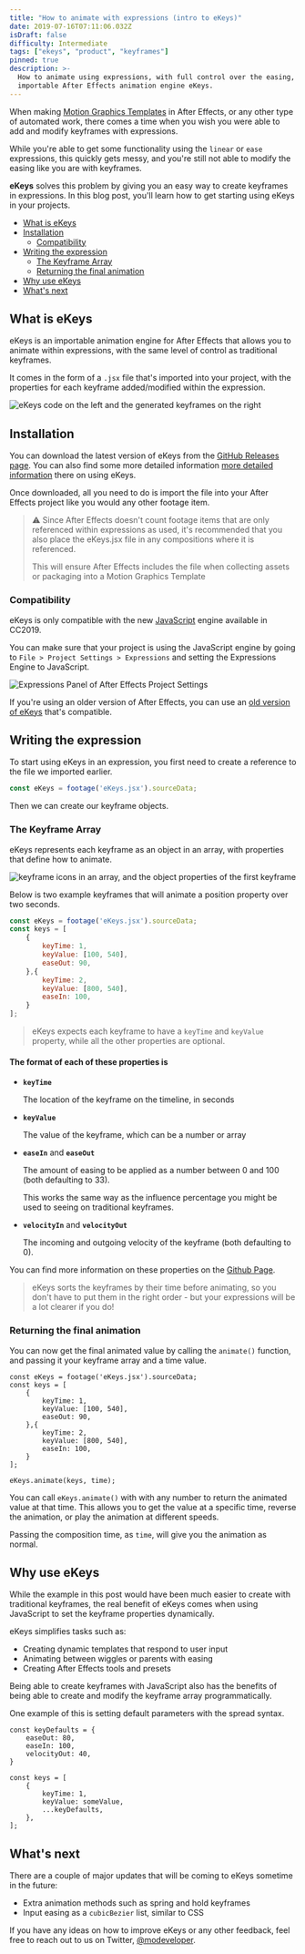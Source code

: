 ```yaml
---
title: "How to animate with expressions (intro to eKeys)"
date: 2019-07-16T07:11:06.032Z
isDraft: false
difficulty: Intermediate
tags: ["ekeys", "product", "keyframes"]
pinned: true
description: >-
  How to animate using expressions, with full control over the easing, using the
  importable After Effects animation engine eKeys.
---
```


[GithubPage]: https://github.com/motiondeveloper/eKeys

When making [Motion Graphics Templates](https://helpx.adobe.com/au/after-effects/using/creating-motion-graphics-templates.html) in After Effects, or any other type of automated work, there comes a time when you wish you were able to add and modify keyframes with expressions.

While you're able to get some functionality using the `linear` or `ease` expressions, this quickly gets messy, and you're still not able to modify the easing like you are with keyframes.

**eKeys** solves this problem by giving you an easy way to create keyframes in expressions. In this blog post, you'll learn how to get starting using eKeys in your projects.

- [What is eKeys](#what-is-ekeys)
- [Installation](#installation)
  - [Compatibility](#compatibility)
- [Writing the expression](#writing-the-expression)
  - [The Keyframe Array](#the-keyframe-array)
  - [Returning the final animation](#returning-the-final-animation)
- [Why use eKeys](#why-use-ekeys)
- [What's next](#whats-next)

## What is eKeys

eKeys is an importable animation engine for After Effects that allows you to animate within expressions, with the same level of control as traditional keyframes.

It comes in the form of a `.jsx` file that's imported into your project, with the properties for each keyframe added/modified within the expression.

![eKeys code on the left and the generated keyframes on the right](how-it-works.svg "How eKeys works")

## Installation

You can download the latest version of eKeys from the [GitHub Releases page](https://github.com/motiondeveloper/eKeys/releases). You can also find some more detailed information [more detailed information][GithubPage] there on using eKeys.

Once downloaded, all you need to do is import the file into your After Effects project like you would any other footage item.

> ⚠️ Since After Effects doesn't count footage items that are only referenced within expressions as used, it's recommended that you also place the eKeys.jsx file in any compositions where it is referenced.
>
> This will ensure After Effects includes the file when collecting assets or packaging into a Motion Graphics Template

### Compatibility

eKeys is only compatible with the new [JavaScript](https://helpx.adobe.com/after-effects/using/expression-language-reference.html) engine available in CC2019.

You can make sure that your project is using the JavaScript engine by going to `File > Project Settings > Expressions` and setting the Expressions Engine to JavaScript.

![Expressions Panel of After Effects Project Settings](project-expression-engine.png "Expression Engine Setting")

If you're using an older version of After Effects, you can use an [old version of eKeys](https://github.com/motiondeveloper/ekeys/tree/extendscript) that's compatible.

## Writing the expression

To start using eKeys in an expression, you first need to create a reference to the file we imported earlier.

```js
const eKeys = footage('eKeys.jsx').sourceData;
```

Then we can create our keyframe objects.

### The Keyframe Array

eKeys represents each keyframe as an object in an array, with properties that define how to animate.

![keyframe icons in an array, and the object properties of the first keyframe](keyframe-array.svg "eKeys Keyframe Array")

Below is two example keyframes that will animate a position property over two seconds.

```js
const eKeys = footage('eKeys.jsx').sourceData;
const keys = [
    {
        keyTime: 1,
        keyValue: [100, 540],
        easeOut: 90,
    },{
        keyTime: 2,
        keyValue: [800, 540],
        easeIn: 100,
    }
];
```

> eKeys expects each keyframe to have a `keyTime` and `keyValue` property, while all the other properties are optional.

#### The format of each of these properties is

- **`keyTime`**

    The location of the keyframe on the timeline, in seconds

- **`keyValue`**

    The value of the keyframe, which can be a number or array

- **`easeIn`** and **`easeOut`**

    The amount of easing to be applied as a number between 0 and 100 (both defaulting to 33).

    This works the same way as the influence percentage you might be used to seeing on traditional keyframes.

- **`velocityIn`** and **`velocityOut`**

    The incoming and outgoing velocity of the keyframe (both defaulting to 0).

You can find more information on these properties on the [Github Page][GithubPage].

> eKeys sorts the keyframes by their time before animating, so you don't have to put them in the right order - but your expressions will be a lot clearer if you do!

### Returning the final animation

You can now get the final animated value by calling the `animate()` function, and passing it your keyframe array and a time value.

```js{14}
const eKeys = footage('eKeys.jsx').sourceData;
const keys = [
    {
        keyTime: 1,
        keyValue: [100, 540],
        easeOut: 90,
    },{
        keyTime: 2,
        keyValue: [800, 540],
        easeIn: 100,
    }
];

eKeys.animate(keys, time);
```

You can call `eKeys.animate()` with with any number to return the animated value at that time. This allows you to get the value at a specific time, reverse the animation, or play the animation at different speeds.

Passing the composition time, as `time`, will give you the animation as normal.

## Why use eKeys

While the example in this post would have been much easier to create with traditional keyframes, the real benefit of eKeys comes when using JavaScript to set the keyframe properties dynamically.

eKeys simplifies tasks such as:

- Creating dynamic templates that respond to user input
- Animating between wiggles or parents with easing
- Creating After Effects tools and presets

Being able to create keyframes with JavaScript also has the benefits of being able to create and modify the keyframe array programmatically.

One example of this is setting default parameters with the spread syntax.

```js{11}
const keyDefaults = {
    easeOut: 80,
    easeIn: 100,
    velocityOut: 40,
}

const keys = [
    {
        keyTime: 1,
        keyValue: someValue,
        ...keyDefaults,
    },
];
```

## What's next

There are a couple of major updates that will be coming to eKeys sometime in the future:

- Extra animation methods such as spring and hold keyframes
- Input easing as a `cubicBezier` list, similar to CSS

If you have any ideas on how to improve eKeys or any other feedback, feel free to reach out to us on Twitter, [@modeveloper](https://twitter.com/modeveloper).
